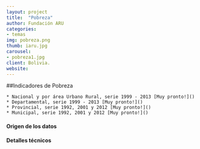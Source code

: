 ```yaml
---
layout: project
title:  "Pobreza"
author: Fundación ARU
categories:
- temas
img: pobreza.png
thumb: iaru.jpg
carousel:
- pobreza1.jpg
client: Bolivia.
website: 
---
```

##Indicadores de Pobreza

	* Nacional y por área Urbano Rural, serie 1999 - 2013 [Muy pronto!]()
	* Departamental, serie 1999 - 2013 [Muy pronto!]()
	* Provincial, serie 1992, 2001 y 2012 [Muy pronto!]() 
	* Municipal, serie 1992, 2001 y 2012 [Muy pronto!]()

#### Origen de los datos



#### Detalles técnicos
